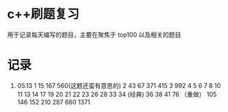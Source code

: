 # c++刷题复习

用于记录每天编写的题目，主要在聚焦于 top100 以及相关的题目

# 记录

1. 05.13 
1 15 167 560(这题还蛮有意思的) 
2 43 67 371 415 
3 992 
4 
5 
6
7
8
10
11
13
14
17
19
20
21
22
23
26
28
33
34 (经典)
36 
38
41
76 （重做）
105
146
152
210
287
680
1371
